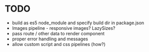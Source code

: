 # TODO

* build as es5 node_module and specify build dir in package.json
* Images pipeline - responsive images? LazySizes?
* pass route / other data to render component
* proper error handling and messages
* allow custom script and css pipelines (how?)
